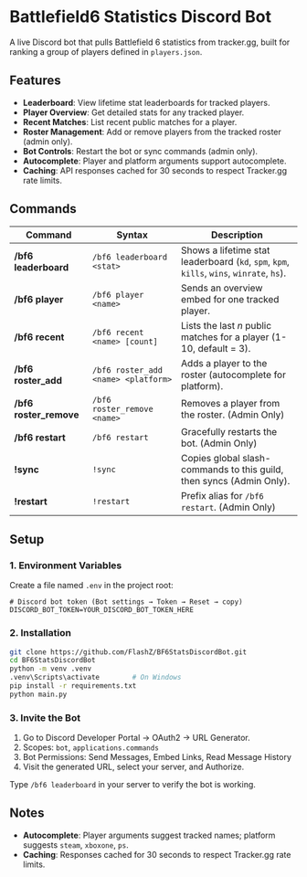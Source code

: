 # Battlefield6 Statistics Discord Bot

A live Discord bot that pulls Battlefield 6 statistics from tracker.gg, built for ranking a group of players defined in `players.json`.

## Features

- **Leaderboard**: View lifetime stat leaderboards for tracked players.
- **Player Overview**: Get detailed stats for any tracked player.
- **Recent Matches**: List recent public matches for a player.
- **Roster Management**: Add or remove players from the tracked roster (admin only).
- **Bot Controls**: Restart the bot or sync commands (admin only).
- **Autocomplete**: Player and platform arguments support autocomplete.
- **Caching**: API responses cached for 30 seconds to respect Tracker.gg rate limits.

## Commands

| Command            | Syntax                                         | Description                                                                 |
|--------------------|------------------------------------------------|-----------------------------------------------------------------------------|
| **/bf6 leaderboard**    | `/bf6 leaderboard <stat>`                       | Shows a lifetime stat leaderboard (`kd`, `spm`, `kpm`, `kills`, `wins`, `winrate`, `hs`). |
| **/bf6 player**         | `/bf6 player <name>`                               | Sends an overview embed for one tracked player.                             |
| **/bf6 recent**         | `/bf6 recent <name> [count]`                       | Lists the last *n* public matches for a player (1-10, default = 3).         |
| **/bf6 roster_add**     | `/bf6 roster_add <name> <platform>`                | Adds a player to the roster (autocomplete for platform).                    |
| **/bf6 roster_remove**  | `/bf6 roster_remove <name>`                        | Removes a player from the roster. (Admin Only)                              |
| **/bf6 restart**        | `/bf6 restart`                                     | Gracefully restarts the bot. (Admin Only)                                   |
| **!sync**               | `!sync`                                            | Copies global slash-commands to this guild, then syncs (Admin Only).        |
| **!restart**            | `!restart`                                         | Prefix alias for `/bf6 restart`. (Admin Only)                               |

## Setup

### 1. Environment Variables

Create a file named `.env` in the project root:

```dotenv
# Discord bot token (Bot settings → Token → Reset → copy)
DISCORD_BOT_TOKEN=YOUR_DISCORD_BOT_TOKEN_HERE
```

### 2. Installation

```sh
git clone https://github.com/FlashZ/BF6StatsDiscordBot.git
cd BF6StatsDiscordBot
python -m venv .venv
.venv\Scripts\activate        # On Windows
pip install -r requirements.txt
python main.py
```

### 3. Invite the Bot

1. Go to Discord Developer Portal → OAuth2 → URL Generator.
2. Scopes: `bot`, `applications.commands`
3. Bot Permissions: Send Messages, Embed Links, Read Message History
4. Visit the generated URL, select your server, and Authorize.

Type `/bf6 leaderboard` in your server to verify the bot is working.

## Notes

- **Autocomplete**: Player arguments suggest tracked names; platform suggests `steam`, `xboxone`, `ps`.
- **Caching**: Responses cached for 30 seconds to respect Tracker.gg rate limits.
